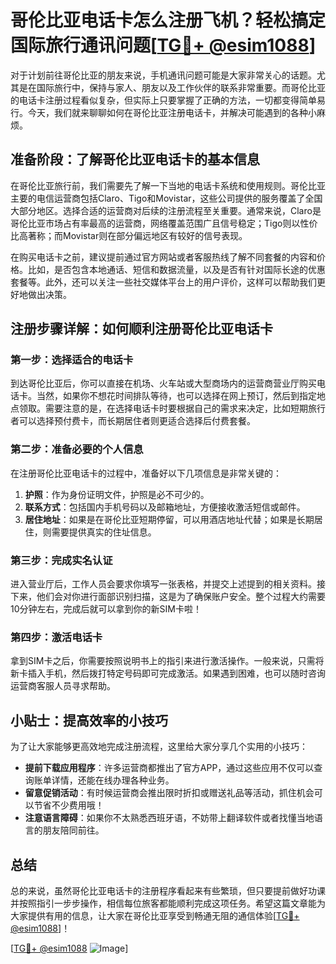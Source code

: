 # 哥伦比亚电话卡怎么注册飞机？轻松搞定国际旅行通讯问题[[TG💪+ @esim1088](https://t.me/s/esim1088)]

对于计划前往哥伦比亚的朋友来说，手机通讯问题可能是大家非常关心的话题。尤其是在国际旅行中，保持与家人、朋友以及工作伙伴的联系非常重要。而哥伦比亚的电话卡注册过程看似复杂，但实际上只要掌握了正确的方法，一切都变得简单易行。今天，我们就来聊聊如何在哥伦比亚注册电话卡，并解决可能遇到的各种小麻烦。

## 准备阶段：了解哥伦比亚电话卡的基本信息

在哥伦比亚旅行前，我们需要先了解一下当地的电话卡系统和使用规则。哥伦比亚主要的电信运营商包括Claro、Tigo和Movistar，这些公司提供的服务覆盖了全国大部分地区。选择合适的运营商对后续的注册流程至关重要。通常来说，Claro是哥伦比亚市场占有率最高的运营商，网络覆盖范围广且信号稳定；Tigo则以性价比高著称；而Movistar则在部分偏远地区有较好的信号表现。

在购买电话卡之前，建议提前通过官方网站或者客服热线了解不同套餐的内容和价格。比如，是否包含本地通话、短信和数据流量，以及是否有针对国际长途的优惠套餐等。此外，还可以关注一些社交媒体平台上的用户评价，这样可以帮助我们更好地做出决策。

## 注册步骤详解：如何顺利注册哥伦比亚电话卡

### 第一步：选择适合的电话卡

到达哥伦比亚后，你可以直接在机场、火车站或大型商场内的运营商营业厅购买电话卡。当然，如果你不想花时间排队等待，也可以选择在网上预订，然后到指定地点领取。需要注意的是，在选择电话卡时要根据自己的需求来决定，比如短期旅行者可以选择预付费卡，而长期居住者则更适合选择后付费套餐。

### 第二步：准备必要的个人信息

在注册哥伦比亚电话卡的过程中，准备好以下几项信息是非常关键的：

1. **护照**：作为身份证明文件，护照是必不可少的。
2. **联系方式**：包括国内手机号码以及邮箱地址，方便接收激活短信或邮件。
3. **居住地址**：如果是在哥伦比亚短期停留，可以用酒店地址代替；如果是长期居住，则需要提供真实的住址信息。

### 第三步：完成实名认证

进入营业厅后，工作人员会要求你填写一张表格，并提交上述提到的相关资料。接下来，他们会对你进行面部识别扫描，这是为了确保账户安全。整个过程大约需要10分钟左右，完成后就可以拿到你的新SIM卡啦！

### 第四步：激活电话卡

拿到SIM卡之后，你需要按照说明书上的指引来进行激活操作。一般来说，只需将新卡插入手机，然后拨打特定号码即可完成激活。如果遇到困难，也可以随时咨询运营商客服人员寻求帮助。

## 小贴士：提高效率的小技巧

为了让大家能够更高效地完成注册流程，这里给大家分享几个实用的小技巧：

- **提前下载应用程序**：许多运营商都推出了官方APP，通过这些应用不仅可以查询账单详情，还能在线办理各种业务。
- **留意促销活动**：有时候运营商会推出限时折扣或赠送礼品等活动，抓住机会可以节省不少费用哦！
- **注意语言障碍**：如果你不太熟悉西班牙语，不妨带上翻译软件或者找懂当地语言的朋友陪同前往。

## 总结

总的来说，虽然哥伦比亚电话卡的注册程序看起来有些繁琐，但只要提前做好功课并按照指引一步步操作，相信每位旅客都能顺利完成这项任务。希望这篇文章能为大家提供有用的信息，让大家在哥伦比亚享受到畅通无阻的通信体验[[TG💪+ @esim1088](https://t.me/s/esim1088)]！

[[TG💪+ @esim1088](https://t.me/s/esim1088) ![Image](https://i.postimg.cc/4NQfJmqS/Snipaste-2025-05-13-00-14-12.png)]